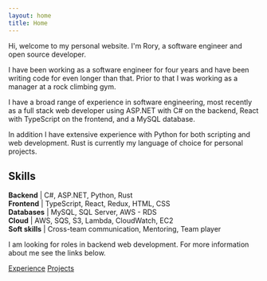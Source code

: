 ```yaml
---
layout: home
title: Home
---
```


Hi, welcome to my personal website. I'm Rory, a software engineer and open
source developer.

I have been working as a software engineer for four years and have been writing
code for even longer than that. Prior to that I was working as a manager at a
rock climbing gym.

I have a broad range of experience in software engineering, most recently as a
full stack web developer using ASP.NET with C# on the backend, React with
TypeScript on the frontend, and a MySQL database.

In addition I have extensive experience with Python for both scripting and web
development. Rust is currently my language of choice for personal projects.

## Skills

**Backend** \| C#, ASP.NET, Python, Rust<br />
**Frontend** \| TypeScript, React, Redux, HTML, CSS<br />
**Databases** \| MySQL, SQL Server, AWS - RDS<br />
**Cloud** \| AWS, SQS, S3, Lambda, CloudWatch, EC2<br />
**Soft skills** \| Cross-team communication, Mentoring, Team player<br />

I am looking for roles in backend web development. For more information about me
see the links below.

<div class="center">
    <a class="button" href="/experience">Experience</a>
    <a class="button" href="/projects">Projects</a>
</div>
